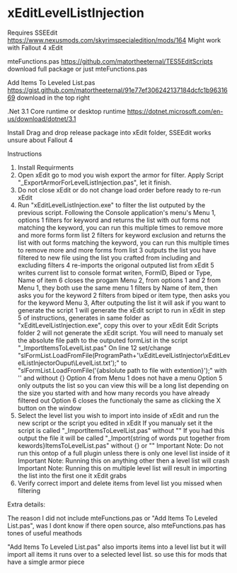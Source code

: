 # xEditLevelListInjection

Requires 
  SSEEdit
    https://www.nexusmods.com/skyrimspecialedition/mods/164
    Might work with Fallout 4 xEdit
    
  mteFunctions.pas
    https://github.com/matortheeternal/TES5EditScripts 
    download full package or just mteFunctions.pas
    
  Add Items To Leveled List.pas 
    https://gist.github.com/matortheeternal/91e77ef306242137184dcfc1b9631669
    download in the top right
    
  .Net 3.1 Core runtime or desktop runtime
    https://dotnet.microsoft.com/en-us/download/dotnet/3.1

Install
  Drag and drop release package into xEdit folder, SSEEdit works unsure about Fallout 4

Instructions

1. Install Requirments
2. Open xEdit go to mod you wish export the armor for filter. Apply Script "_ExportArmorForLevelListInjection.pas", let it finish.
3. Do not close xEdit or do not change load order before ready to re-run xEdit
4. Run "xEditLevelListInjection.exe" to filter the list outputed by the previous script. Following the Console application's menu's
  Menu 1, options
    1 filters for keyword and returns the list with out forms not matching the keyword, you can run this multiple times to remove more and more forms form list
    2 filters for keyword exclusion and returns the list with out forms matching the keyword, you can run this multiple times to remove more and more forms from list
    3 outputs the list you have filtered to new file using the list you crafted from including and excluding filters
    4 re-imports the origonal outputed list from xEdit
    5 writes current list to console format writen, FormID, Biped or Type, Name of item
    6 closes the progam
  Menu 2, from options 1 and 2 from Menu 1, they both use the same menu
    1 filters by Name of item, then asks you for the keyword
    2 filters from biped or item type, then asks you for the keyword
  Menu 3, After outputing the list it will ask if you want to generate the script
    1 will generate the xEdit script to run in xEdit in step 5 of instructions, 
      generates in same folder as "xEditLevelListInjection.exe", copy this over to your xEdit Edit Scripts folder
    2 will not generate the xEdit script. You will need to manualy set the absolute file path to the outputed formList in the script "_ImportItemsToLevelList.pas"
      On line 12 set/change "slFormList.LoadFromFile(ProgramPath+'\xEditLevelListInjector\xEditLevelListInjectorOuput\LevelList.txt');" to
        "slFormList.LoadFromFile('{abslolute path to file with extention}');" with '' and without {}
  Option 4 from Menu 1 does not have a menu
  Option 5 only outputs the list so you can view this will be a long list depending on the size you started with and how many records you have already filtered out
  Option 6 closes the functionaly the same as clicking the X button on the window
5. Select the level list you wish to import into inside of xEdit and run the new script or the script you edited in xEdit
  If you manualy set it the script is called "_ImportItemsToLevelList.pas" without ""
  If you had this output the file it will be called "_Import{string of words put together from kewords}ItemsToLevelList.pas" without {} or ""
  Important Note: Do not run this ontop of a full plugin unless there is only one level list inside of it
  Important Note: Running this on anything other then a level list will crash
  Important Note: Running this on multiple level list will result in importing the list into the first one it xEdit grabs
6. Verify correct import and delete items from level list you missed when filtering


Extra details:

The reason I did not include mteFunctions.pas or "Add Items To Leveled List.pas", was I dont know if there open source, also mteFunctions.pas has tones of useful meathods

"Add Items To Leveled List.pas" also imports items into a level list but it will import all items it runs over to a selected level list. 
  so use this for mods that have a simgle armor piece
